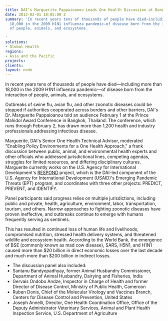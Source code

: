 ```yaml
---
title: DAI’s Marguerite Pappaioanou Leads One Health Discussion at Bangkok Conference
date: 2013-02-01 18:05:00 Z
summary: 'In recent years tens of thousands of people have died—including more than
  18,000 in the 2009 H1N1 influenza pandemic—of disease born from the interaction
  of people, animals, and ecosystems.

'
solutions:
- Global Health
regions:
- Asia and the Pacific
projects: 
clients: 
layout: node
---
```


In recent years tens of thousands of people have died—including more than 18,000 in the 2009 H1N1 influenza pandemic—of disease born from the interaction of people, animals, and ecosystems.

Outbreaks of swine flu, avian flu, and other zoonotic diseases could be stopped if authorities cooperated across borders and other barriers, DAI's Dr. Marguerite Pappaioanou told an audience February 1 at the Prince Mahidol Award Conference in Bangkok, Thailand. The conference, which runs through February 2, has drawn more than 1,200 health and industry professionals addressing infectious disease.

Marguerite, DAI's Senior One Health Technical Advisor, moderated "Enabling Policy Environments for a One Health Approach," a frank discussion between public, animal, and environmental health experts and other officials who addressed jurisdictional lines, competing agendas, struggles for limited resources, and differing disciplinary cultures. Marguerite currently works on the U.S. Agency for International Development's [RESPOND][1] project, which is the DAI-led component of the U.S. Agency for International Development (USAID)'s Emerging Pandemic Threats (EPT) program, and coordinates with three other projects: PREDICT, PREVENT, and IDENTIFY.

Panel participants said progress relies on multiple jurisdictions, including public and private, health, agriculture, environment, labor, transportation, tourism, and others. Narrow approaches to fighting zoonotic diseases have proven ineffective, and outbreaks continue to emerge with humans frequently serving as sentinels.

This has resulted in continued loss of human life and livelihoods, compromised nutrition, stressed health delivery systems, and threatened wildlife and ecosystem health. According to the World Bank, the emergence of BSE (commonly known as mad cow disease), SARS, H5N1, and H1N1 caused more than $20 billion in direct economic losses over the last decade and much more than $200 billion in indirect losses.

* The discussion panel also included:
* Santanu Bandyopadhyay, former Animal Husbandry Commissioner, Department of Animal Husbandry, Dairying and Fisheries, India
* Gervais Ondobo Andze, Inspector in Charge of Health and former Director of Disease Control, Ministry of Public Health, Cameroon
* Ruben Donis, Chief of the Molecular Virology and Vaccines Branch, Centers for Disease Control and Prevention, United States
* Joseph Annelli, Director, One Health Coordination Office, Office of the Deputy Administrator Veterinary Services, Animal and Plant Health Inspection Service, U.S. Department of Agriculture

[1]: /our-work/projects/worldwide-respond
